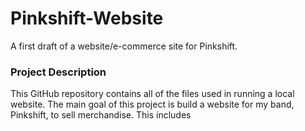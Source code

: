 # Pinkshift-Website
A first draft of a website/e-commerce site for Pinkshift.

### Project Description ###
This GitHub repository contains all of the files used in running a local website. The main goal of this project is build a website for my band, Pinkshift,
to sell merchandise. This includes 

#
